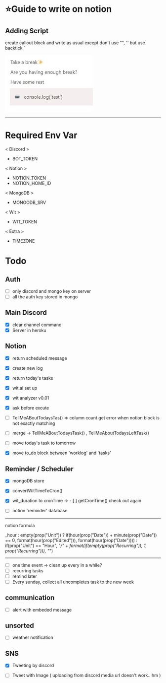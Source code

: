 # ⭐Guide to write on notion

## Adding Script
create callout block and write as usual
except don't use "", '' but use backtick `

![](/src/callout.JPG)


---

# Required Env Var
< Discord > 
- BOT_TOKEN 

< Notion > 
- NOTION_TOKEN
- NOTION_HOME_ID 

< MongoDB > 
- MONGODB_SRV 

< Wit > 
- WIT_TOKEN

< Extra > 
- TIMEZONE 

# Todo

## Auth
- [ ] only discord and mongo key on server
- [ ] all the auth key stored in mongo

## Main Discord
- [x] clear channel command 
- [x] Server in heroku

## Notion
- [x] return scheduled message
- [x] create new log
- [x] return today's tasks
- [x] wit.ai set up 
- [x] wit analyzer v0.01
- [x] ask before excute
- [ ] TellMeABoutTodaysTas() => column count get error when notion block is not exactly matching
- [ ] merge -> TellMeABoutTodaysTask() , TellMeAboutTodaysLeftTask()
- [ ] move today's task to tomorrow
- [x] move to_do block between 'worklog' and 'tasks'


## Reminder / Scheduler
- [x] mongoDB store
- [x] convertWitTimeToCron()
- [x] wit_duration to cronTime -> - [ ] getCronTime() check out again

- [ ] notion 'reminder' database
------
notion formula


_hour : empty(prop("Unit")) ? if(hour(prop("Date")) + minute(prop("Date")) == 0, format(hour(prop("Edited"))), format(hour(prop("Date")))) : if(prop("Unit") == "Hour", "*/" + format(if(empty(prop("Recurring")), 1, prop("Recurring"))), "*")

------



- [ ] one time event -> clean up every in a while?
- [ ] recurring tasks
- [ ] remind later
- [ ] Every sunday, collect all uncompletes task to the new week

## communication
- [ ] alert with embeded message

## unsorted
- [ ] weather notification


## SNS
- [x] Tweeting by discord
- [ ] Tweet with Image ( uploading from discord media url doesn't work.. hm )




